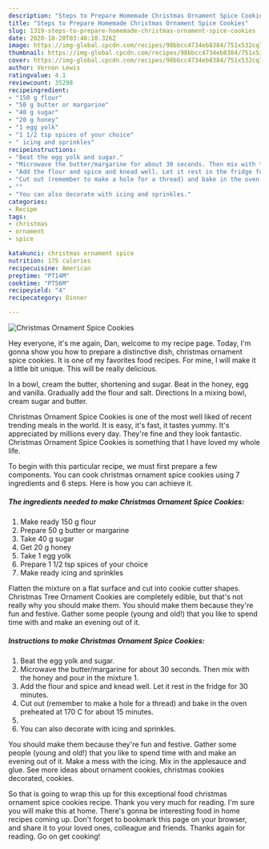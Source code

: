 ```yaml
---
description: "Steps to Prepare Homemade Christmas Ornament Spice Cookies"
title: "Steps to Prepare Homemade Christmas Ornament Spice Cookies"
slug: 1319-steps-to-prepare-homemade-christmas-ornament-spice-cookies
date: 2020-10-20T03:40:10.326Z
image: https://img-global.cpcdn.com/recipes/98bbcc4734eb8384/751x532cq70/christmas-ornament-spice-cookies-recipe-main-photo.jpg
thumbnail: https://img-global.cpcdn.com/recipes/98bbcc4734eb8384/751x532cq70/christmas-ornament-spice-cookies-recipe-main-photo.jpg
cover: https://img-global.cpcdn.com/recipes/98bbcc4734eb8384/751x532cq70/christmas-ornament-spice-cookies-recipe-main-photo.jpg
author: Vernon Lewis
ratingvalue: 4.1
reviewcount: 35298
recipeingredient:
- "150 g flour"
- "50 g butter or margarine"
- "40 g sugar"
- "20 g honey"
- "1 egg yolk"
- "1 1/2 tsp spices of your choice"
- " icing and sprinkles"
recipeinstructions:
- "Beat the egg yolk and sugar."
- "Microwave the butter/margarine for about 30 seconds. Then mix with the honey and pour in the mixture 1."
- "Add the flour and spice and knead well. Let it rest in the fridge for 30 minutes."
- "Cut out (remember to make a hole for a thread) and bake in the oven preheated at 170 C for about 15 minutes."
- ""
- "You can also decorate with icing and sprinkles."
categories:
- Recipe
tags:
- christmas
- ornament
- spice

katakunci: christmas ornament spice 
nutrition: 175 calories
recipecuisine: American
preptime: "PT14M"
cooktime: "PT56M"
recipeyield: "4"
recipecategory: Dinner

---
```



![Christmas Ornament Spice Cookies](https://img-global.cpcdn.com/recipes/98bbcc4734eb8384/751x532cq70/christmas-ornament-spice-cookies-recipe-main-photo.jpg)

Hey everyone, it's me again, Dan, welcome to my recipe page. Today, I'm gonna show you how to prepare a distinctive dish, christmas ornament spice cookies. It is one of my favorites food recipes. For mine, I will make it a little bit unique. This will be really delicious.

In a bowl, cream the butter, shortening and sugar. Beat in the honey, egg and vanilla. Gradually add the flour and salt. Directions In a mixing bowl, cream sugar and butter.

Christmas Ornament Spice Cookies is one of the most well liked of recent trending meals in the world. It is easy, it's fast, it tastes yummy. It's appreciated by millions every day. They're fine and they look fantastic. Christmas Ornament Spice Cookies is something that I have loved my whole life.


To begin with this particular recipe, we must first prepare a few components. You can cook christmas ornament spice cookies using 7 ingredients and 6 steps. Here is how you can achieve it.

<!--inarticleads1-->

##### The ingredients needed to make Christmas Ornament Spice Cookies:

1. Make ready 150 g flour
1. Prepare 50 g butter or margarine
1. Take 40 g sugar
1. Get 20 g honey
1. Take 1 egg yolk
1. Prepare 1 1/2 tsp spices of your choice
1. Make ready  icing and sprinkles


Flatten the mixture on a flat surface and cut into cookie cutter shapes. Christmas Tree Ornament Cookies are completely edible, but that&#39;s not really why you should make them. You should make them because they&#39;re fun and festive. Gather some people (young and old!) that you like to spend time with and make an evening out of it. 

<!--inarticleads2-->

##### Instructions to make Christmas Ornament Spice Cookies:

1. Beat the egg yolk and sugar.
1. Microwave the butter/margarine for about 30 seconds. Then mix with the honey and pour in the mixture 1.
1. Add the flour and spice and knead well. Let it rest in the fridge for 30 minutes.
1. Cut out (remember to make a hole for a thread) and bake in the oven preheated at 170 C for about 15 minutes.
1. 
1. You can also decorate with icing and sprinkles.


You should make them because they&#39;re fun and festive. Gather some people (young and old!) that you like to spend time with and make an evening out of it. Make a mess with the icing. Mix in the applesauce and glue. See more ideas about ornament cookies, christmas cookies decorated, cookies. 

So that is going to wrap this up for this exceptional food christmas ornament spice cookies recipe. Thank you very much for reading. I'm sure you will make this at home. There's gonna be interesting food in home recipes coming up. Don't forget to bookmark this page on your browser, and share it to your loved ones, colleague and friends. Thanks again for reading. Go on get cooking!
